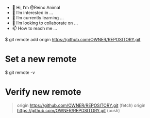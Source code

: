 - 👋 Hi, I’m @Reino Animal
- 👀 I’m interested in ...
- 🌱 I’m currently learning ...
- 💞️ I’m looking to collaborate on ...
- 📫 How to reach me ...


$ git remote add origin https://github.com/OWNER/REPOSITORY.git
# Set a new remote

$ git remote -v
# Verify new remote
> origin  https://github.com/OWNER/REPOSITORY.git (fetch)
> origin  https://github.com/OWNER/REPOSITORY.git (push)





<!---
ReinoAnimal/Reino is a ✨ special ✨ repository because its `README.md` (this file) appears on your GitHub profile.
You can click the Preview link to take a look at your changes.
--->


